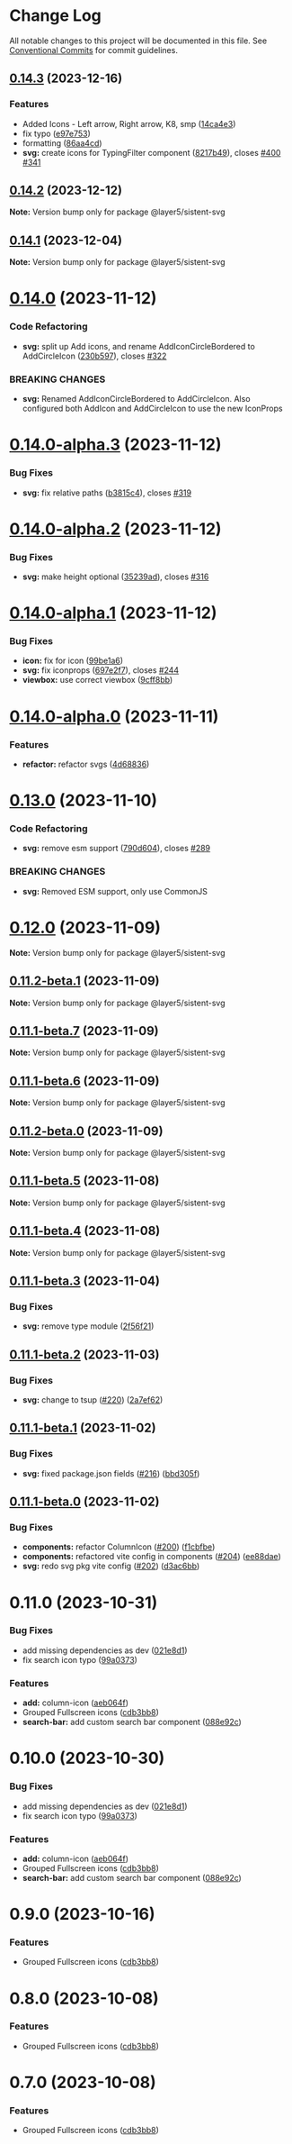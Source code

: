 # Change Log

All notable changes to this project will be documented in this file.
See [Conventional Commits](https://conventionalcommits.org) for commit guidelines.

## [0.14.3](https://github.com/layer5io/sistent/compare/@layer5/sistent-svg@0.14.0...@layer5/sistent-svg@0.14.3) (2023-12-16)


### Features

* Added Icons - Left arrow, Right arrow, K8, smp ([14ca4e3](https://github.com/layer5io/sistent/commit/14ca4e339fc4e03e6f9d98488c435a5f6f2c9a23))
* fix typo ([e97e753](https://github.com/layer5io/sistent/commit/e97e753645d47fbec7117384eec8fe0bfaf612f9))
* formatting ([86aa4cd](https://github.com/layer5io/sistent/commit/86aa4cdaedbd6d4f1a20100dcf4412d0d6177fab))
* **svg:** create icons for TypingFilter component ([8217b49](https://github.com/layer5io/sistent/commit/8217b49ce3fb597d2e032db6f5762d22a240fac6)), closes [#400](https://github.com/layer5io/sistent/issues/400) [#341](https://github.com/layer5io/sistent/issues/341)





## [0.14.2](https://github.com/layer5io/sistent/compare/@layer5/sistent-svg@0.14.0...@layer5/sistent-svg@0.14.2) (2023-12-12)

**Note:** Version bump only for package @layer5/sistent-svg

## [0.14.1](https://github.com/layer5io/sistent/compare/@layer5/sistent-svg@0.14.0...@layer5/sistent-svg@0.14.1) (2023-12-04)

**Note:** Version bump only for package @layer5/sistent-svg

# [0.14.0](https://github.com/layer5io/sistent/compare/@layer5/sistent-svg@0.14.0-alpha.3...@layer5/sistent-svg@0.14.0) (2023-11-12)

### Code Refactoring

- **svg:** split up Add icons, and rename AddIconCircleBordered to AddCircleIcon ([230b597](https://github.com/layer5io/sistent/commit/230b59724d82ba186772a678a2f14306686e3397)), closes [#322](https://github.com/layer5io/sistent/issues/322)

### BREAKING CHANGES

- **svg:** Renamed AddIconCircleBordered to AddCircleIcon. Also configured both AddIcon and
  AddCircleIcon to use the new IconProps

# [0.14.0-alpha.3](https://github.com/layer5io/sistent/compare/@layer5/sistent-svg@0.14.0-alpha.2...@layer5/sistent-svg@0.14.0-alpha.3) (2023-11-12)

### Bug Fixes

- **svg:** fix relative paths ([b3815c4](https://github.com/layer5io/sistent/commit/b3815c4355315726ffa76b6e79d9161e95f9fdee)), closes [#319](https://github.com/layer5io/sistent/issues/319)

# [0.14.0-alpha.2](https://github.com/layer5io/sistent/compare/@layer5/sistent-svg@0.14.0-alpha.1...@layer5/sistent-svg@0.14.0-alpha.2) (2023-11-12)

### Bug Fixes

- **svg:** make height optional ([35239ad](https://github.com/layer5io/sistent/commit/35239ada507346f41a919236072fabf9813abd94)), closes [#316](https://github.com/layer5io/sistent/issues/316)

# [0.14.0-alpha.1](https://github.com/layer5io/sistent/compare/@layer5/sistent-svg@0.14.0-alpha.0...@layer5/sistent-svg@0.14.0-alpha.1) (2023-11-12)

### Bug Fixes

- **icon:** fix for icon ([99be1a6](https://github.com/layer5io/sistent/commit/99be1a6ab37c36487d3b3d288d098728d7b19405))
- **svg:** fix iconprops ([697e2f7](https://github.com/layer5io/sistent/commit/697e2f70005b7d2d2173a92a8d659ad2b760acd4)), closes [#244](https://github.com/layer5io/sistent/issues/244)
- **viewbox:** use correct viewbox ([9cff8bb](https://github.com/layer5io/sistent/commit/9cff8bbb27f31b36660a5aa8eb872a8e3b917beb))

# [0.14.0-alpha.0](https://github.com/layer5io/sistent/compare/@layer5/sistent-svg@0.13.0...@layer5/sistent-svg@0.14.0-alpha.0) (2023-11-11)

### Features

- **refactor:** refactor svgs ([4d68836](https://github.com/layer5io/sistent/commit/4d688368ba0b1e9f1f43153c104a824c926b777e))

# [0.13.0](https://github.com/layer5io/sistent/compare/@layer5/sistent-svg@0.12.0...@layer5/sistent-svg@0.13.0) (2023-11-10)

### Code Refactoring

- **svg:** remove esm support ([790d604](https://github.com/layer5io/sistent/commit/790d6043631658b63f47d88db1587329421448c4)), closes [#289](https://github.com/layer5io/sistent/issues/289)

### BREAKING CHANGES

- **svg:** Removed ESM support, only use CommonJS

# [0.12.0](https://github.com/layer5io/sistent/compare/@layer5/sistent-svg@0.11.2-beta.1...@layer5/sistent-svg@0.12.0) (2023-11-09)

**Note:** Version bump only for package @layer5/sistent-svg

## [0.11.2-beta.1](https://github.com/layer5io/sistent/compare/@layer5/sistent-svg@0.11.1-beta.7...@layer5/sistent-svg@0.11.2-beta.1) (2023-11-09)

**Note:** Version bump only for package @layer5/sistent-svg

## [0.11.1-beta.7](https://github.com/layer5io/sistent/compare/@layer5/sistent-svg@0.11.1-beta.5...@layer5/sistent-svg@0.11.1-beta.7) (2023-11-09)

**Note:** Version bump only for package @layer5/sistent-svg

## [0.11.1-beta.6](https://github.com/layer5io/sistent/compare/@layer5/sistent-svg@0.11.1-beta.5...@layer5/sistent-svg@0.11.1-beta.6) (2023-11-09)

**Note:** Version bump only for package @layer5/sistent-svg

## [0.11.2-beta.0](https://github.com/layer5io/sistent/compare/@layer5/sistent-svg@0.11.1-beta.5...@layer5/sistent-svg@0.11.2-beta.0) (2023-11-09)

**Note:** Version bump only for package @layer5/sistent-svg

## [0.11.1-beta.5](https://github.com/layer5io/sistent/compare/@layer5/sistent-svg@0.11.1-beta.4...@layer5/sistent-svg@0.11.1-beta.5) (2023-11-08)

**Note:** Version bump only for package @layer5/sistent-svg

## [0.11.1-beta.4](https://github.com/layer5io/sistent/compare/@layer5/sistent-svg@0.11.1-beta.3...@layer5/sistent-svg@0.11.1-beta.4) (2023-11-08)

**Note:** Version bump only for package @layer5/sistent-svg

## [0.11.1-beta.3](https://github.com/layer5io/sistent/compare/@layer5/sistent-svg@0.11.1-beta.2...@layer5/sistent-svg@0.11.1-beta.3) (2023-11-04)

### Bug Fixes

- **svg:** remove type module ([2f56f21](https://github.com/layer5io/sistent/commit/2f56f219b5ac62b72de2a5bbac622cd1d36b8274))

## [0.11.1-beta.2](https://github.com/layer5io/sistent/compare/@layer5/sistent-svg@0.11.1-beta.1...@layer5/sistent-svg@0.11.1-beta.2) (2023-11-03)

### Bug Fixes

- **svg:** change to tsup ([#220](https://github.com/layer5io/sistent/issues/220)) ([2a7ef62](https://github.com/layer5io/sistent/commit/2a7ef62a21bcc743762eb852afcb8dc8e4d6f475))

## [0.11.1-beta.1](https://github.com/layer5io/sistent/compare/@layer5/sistent-svg@0.11.1-beta.0...@layer5/sistent-svg@0.11.1-beta.1) (2023-11-02)

### Bug Fixes

- **svg:** fixed package.json fields ([#216](https://github.com/layer5io/sistent/issues/216)) ([bbd305f](https://github.com/layer5io/sistent/commit/bbd305febc5ed44f9dbf3ae296d73aa84da10d88))

## [0.11.1-beta.0](https://github.com/layer5io/sistent/compare/@layer5/sistent-svg@0.11.0...@layer5/sistent-svg@0.11.1-beta.0) (2023-11-02)

### Bug Fixes

- **components:** refactor ColumnIcon ([#200](https://github.com/layer5io/sistent/issues/200)) ([f1cbfbe](https://github.com/layer5io/sistent/commit/f1cbfbe82709f31de5aa6717816163d7a5c1e78a))
- **components:** refactored vite config in components ([#204](https://github.com/layer5io/sistent/issues/204)) ([ee88dae](https://github.com/layer5io/sistent/commit/ee88dae5c6c897b6d47570f0ca44d3c2e4542293))
- **svg:** redo svg pkg vite config ([#202](https://github.com/layer5io/sistent/issues/202)) ([d3ac6bb](https://github.com/layer5io/sistent/commit/d3ac6bb4904b57b4b539f1335f74b65ffef3555a))

# 0.11.0 (2023-10-31)

### Bug Fixes

- add missing dependencies as dev ([021e8d1](https://github.com/layer5io/sistent/commit/021e8d1168aa48ffba3430816c6875819df416d3))
- fix search icon typo ([99a0373](https://github.com/layer5io/sistent/commit/99a03737bff9df904040906a603a750dc6a2caaf))

### Features

- **add:** column-icon ([aeb064f](https://github.com/layer5io/sistent/commit/aeb064f2190025ab37c94d4ac86d207a10949361))
- Grouped Fullscreen icons ([cdb3bb8](https://github.com/layer5io/sistent/commit/cdb3bb83bc8962543271d69395a5ae9bffbd4045))
- **search-bar:** add custom search bar component ([088e92c](https://github.com/layer5io/sistent/commit/088e92c79eaf84da04de876dada98d198ad55f99))

# 0.10.0 (2023-10-30)

### Bug Fixes

- add missing dependencies as dev ([021e8d1](https://github.com/layer5io/sistent/commit/021e8d1168aa48ffba3430816c6875819df416d3))
- fix search icon typo ([99a0373](https://github.com/layer5io/sistent/commit/99a03737bff9df904040906a603a750dc6a2caaf))

### Features

- **add:** column-icon ([aeb064f](https://github.com/layer5io/sistent/commit/aeb064f2190025ab37c94d4ac86d207a10949361))
- Grouped Fullscreen icons ([cdb3bb8](https://github.com/layer5io/sistent/commit/cdb3bb83bc8962543271d69395a5ae9bffbd4045))
- **search-bar:** add custom search bar component ([088e92c](https://github.com/layer5io/sistent/commit/088e92c79eaf84da04de876dada98d198ad55f99))

# 0.9.0 (2023-10-16)

### Features

- Grouped Fullscreen icons ([cdb3bb8](https://github.com/layer5io/sistent/commit/cdb3bb83bc8962543271d69395a5ae9bffbd4045))

# 0.8.0 (2023-10-08)

### Features

- Grouped Fullscreen icons ([cdb3bb8](https://github.com/layer5io/sistent/commit/cdb3bb83bc8962543271d69395a5ae9bffbd4045))

# 0.7.0 (2023-10-08)

### Features

- Grouped Fullscreen icons ([cdb3bb8](https://github.com/layer5io/sistent/commit/cdb3bb83bc8962543271d69395a5ae9bffbd4045))
